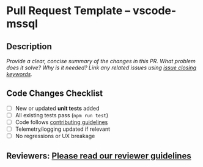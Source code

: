 # Pull Request Template – vscode-mssql

## Description

*Provide a clear, concise summary of the changes in this PR. What problem does it solve? Why is it needed? Link any related issues using [issue closing keywords](https://docs.github.com/en/issues/tracking-your-work-with-issues/linking-a-pull-request-to-an-issue).*

## Code Changes Checklist

- [ ] New or updated **unit tests** added
- [ ] All existing tests pass (`npm run test`)
- [ ] Code follows [contributing guidelines](https://github.com/microsoft/vscode-mssql/blob/main/CONTRIBUTING.md)
- [ ] Telemetry/logging updated if relevant
- [ ] No regressions or UX breakage

## Reviewers: [Please read our reviewer guidelines](https://github.com/microsoft/vscode-mssql/blob/main/.github/REVIEW_GUIDELINES.md)

